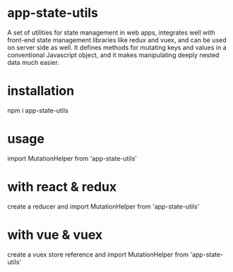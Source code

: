 # app-state-utils
A set of utilities for state management in web apps, integrates well with front-end state management libraries like redux and vuex, and can be used on server side as well. It defines methods for mutating keys and values in a conventional Javascript object, and it makes manipulating deeply nested data much easier.

# installation
npm i app-state-utils

# usage
import MutationHelper from 'app-state-utils'

# with react & redux
create a reducer and import MutationHelper from 'app-state-utils'

# with vue & vuex
create a vuex store reference and import MutationHelper from 'app-state-utils'
